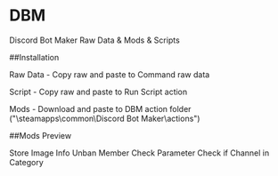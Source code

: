 # DBM
Discord Bot Maker Raw Data & Mods & Scripts

##Installation

Raw Data - Copy raw and paste to Command raw data

Script - Copy raw and paste to Run Script action

Mods - Download and paste to DBM action folder ("\steamapps\common\Discord Bot Maker\actions")

##Mods Preview

Store Image Info
Unban Member
Check Parameter
Check if Channel in Category
